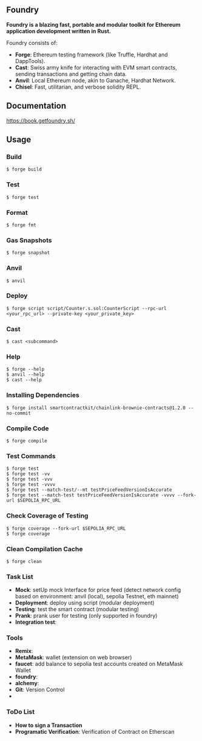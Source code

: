 ## Foundry

**Foundry is a blazing fast, portable and modular toolkit for Ethereum application development written in Rust.**

Foundry consists of:

-   **Forge**: Ethereum testing framework (like Truffle, Hardhat and DappTools).
-   **Cast**: Swiss army knife for interacting with EVM smart contracts, sending transactions and getting chain data.
-   **Anvil**: Local Ethereum node, akin to Ganache, Hardhat Network.
-   **Chisel**: Fast, utilitarian, and verbose solidity REPL.

## Documentation

https://book.getfoundry.sh/

## Usage

### Build

```shell
$ forge build
```

### Test

```shell
$ forge test
```

### Format

```shell
$ forge fmt
```

### Gas Snapshots

```shell
$ forge snapshot
```

### Anvil

```shell
$ anvil
```

### Deploy

```shell
$ forge script script/Counter.s.sol:CounterScript --rpc-url <your_rpc_url> --private-key <your_private_key>
```

### Cast

```shell
$ cast <subcommand>
```

### Help

```shell
$ forge --help
$ anvil --help
$ cast --help
```


### Installing Dependencies

```shell
$ forge install smartcontractkit/chainlink-brownie-contracts@1.2.0 --no-commit
```

### Compile Code

```shell
$ forge compile
```

### Test Commands

```shell
$ forge test
$ forge test -vv
$ forge test -vvv
$ forge test -vvvv
$ forge test --match-test/--mt testPriceFeedVersionIsAccurate
$ forge test --match-test testPriceFeedVersionIsAccurate -vvvv --fork-url $SEPOLIA_RPC_URL
```

### Check Coverage of Testing
```shell
$ forge coverage --fork-url $SEPOLIA_RPC_URL
$ forge coverage
```

### Clean Compilation Cache

```shell
$ forge clean
```

### Task List

-   **Mock**: setUp mock Interface for price feed (detect network config based on environment: anvil (local), sepolia Testnet, eth mainnet)
-   **Deployment**: deploy using script (modular deployment)
-   **Testing**: test the smart contract (modular testing)
-   **Prank**: prank user for testing (only supported in foundry)
-   **Integration test**:


### Tools

-   **Remix**:
-   **MetaMask**: wallet (extension on web browser)
-   **faucet**: add balance to sepolia test accounts created on MetaMask Wallet
-   **foundry**:
-   **alchemy**:
-   **Git**: Version Control
-   

### ToDo List
-   **How to sign a Transaction**
-   **Programatic Verification**: Verification of Contract on Etherscan